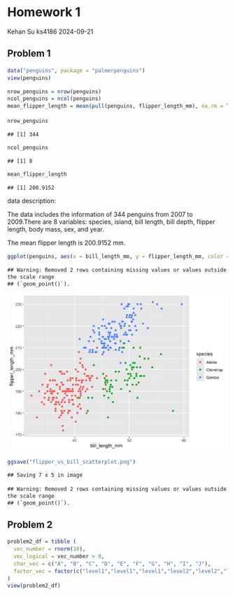 Homework 1
================
Kehan Su ks4186
2024-09-21

## Problem 1

``` r
data("penguins", package = "palmerpenguins")
view(penguins)
```

``` r
nrow_penguins = nrow(penguins)
ncol_penguins = ncol(penguins)
mean_flipper_length = mean(pull(penguins, flipper_length_mm), na.rm = TRUE)

nrow_penguins
```

    ## [1] 344

``` r
ncol_penguins
```

    ## [1] 8

``` r
mean_flipper_length
```

    ## [1] 200.9152

data description:

The data includes the information of 344 penguins from 2007 to
2009.There are 8 variables: species, island, bill length, bill depth,
flipper length, body mass, sex, and year.

The mean flipper length is 200.9152 mm.

``` r
ggplot(penguins, aes(x = bill_length_mm, y = flipper_length_mm, color = species)) + geom_point()
```

    ## Warning: Removed 2 rows containing missing values or values outside the scale range
    ## (`geom_point()`).

![](p8105_hw1_ks4186_files/figure-gfm/plot-1.png)<!-- -->

``` r
ggsave("flipper_vs_bill_scatterplot.png")
```

    ## Saving 7 x 5 in image

    ## Warning: Removed 2 rows containing missing values or values outside the scale range
    ## (`geom_point()`).

## Problem 2

``` r
problem2_df = tibble (
  vec_number = rnorm(10),
  vec_logical = vec_number > 0,
  char_vec = c("A", "B", "C", "D", "E", "F", "G", "H", "I", "J"),
  factor_vec = factor(c("level1","level1","level1","level2","level2","level2","level2","level3","level3","level3"))
)
view(problem2_df)
```
